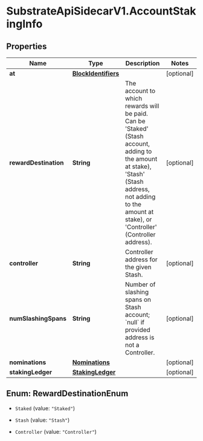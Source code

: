 # SubstrateApiSidecarV1.AccountStakingInfo

## Properties

Name | Type | Description | Notes
------------ | ------------- | ------------- | -------------
**at** | [**BlockIdentifiers**](BlockIdentifiers.md) |  | [optional] 
**rewardDestination** | **String** | The account to which rewards will be paid. Can be &#39;Staked&#39; (Stash account, adding to the amount at stake), &#39;Stash&#39; (Stash address, not adding to the amount at stake), or &#39;Controller&#39; (Controller address). | [optional] 
**controller** | **String** | Controller address for the given Stash. | [optional] 
**numSlashingSpans** | **String** | Number of slashing spans on Stash account; &#x60;null&#x60; if provided address is not a Controller. | [optional] 
**nominations** | [**Nominations**](Nominations.md) |  | [optional] 
**stakingLedger** | [**StakingLedger**](StakingLedger.md) |  | [optional] 



## Enum: RewardDestinationEnum


* `Staked` (value: `"Staked"`)

* `Stash` (value: `"Stash"`)

* `Controller` (value: `"Controller"`)




